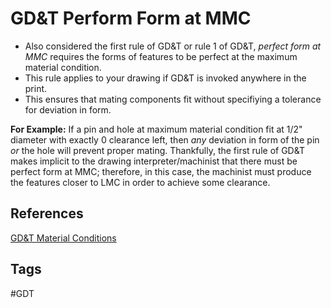# GD&T Perform Form at MMC  

* Also considered the first rule of GD&T or rule 1 of GD&T, *perfect form at MMC* requires the forms of features to be perfect at the maximum material condition.
* This rule applies to your drawing if GD&T is invoked anywhere in the print.
* This ensures that mating components fit without specifiying a tolerance for deviation in form.
	
**For Example:** If a pin and hole at maximum material condition fit at 1/2" diameter with exactly 0 clearance left, then *any* deviation in form of the pin *or* the hole will prevent proper mating. Thankfully, the first rule of GD&T makes implicit to the drawing interpreter/machinist that there must be perfect form at MMC; therefore, in this case, the machinist must produce the features closer to LMC in order to achieve some clearance. 

## References
[GD&T Material Conditions](../202112280504)

## Tags
#GDT
